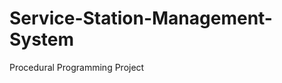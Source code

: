 Service-Station-Management-System
=================================

Procedural Programming Project 
